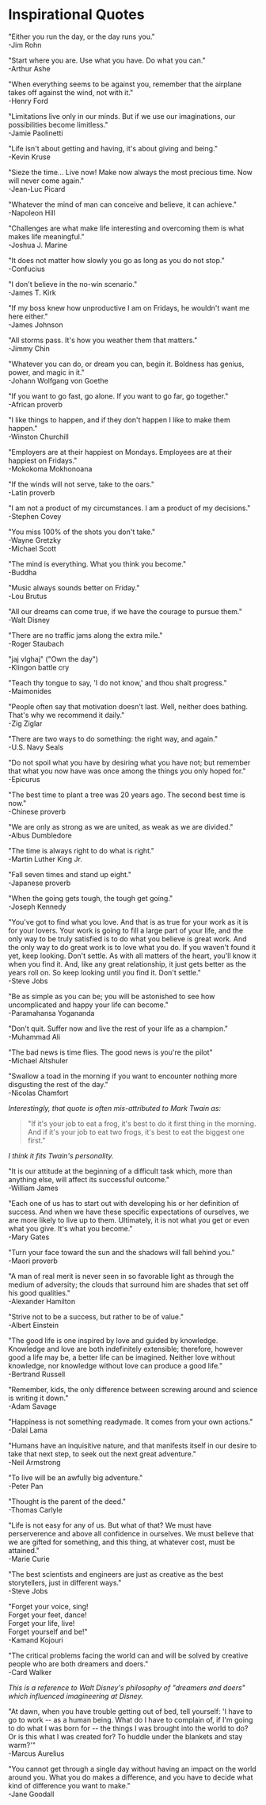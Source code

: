 Inspirational Quotes
====================

"Either you run the day, or the day runs you."  
-Jim Rohn

"Start where you are. Use what you have. Do what you can."  
-Arthur Ashe

[comment]: # ("It's going to work so that it's a pure guts race at the end, and if it is, I am the only one who can win it."  -Steve Prefontaine)

"When everything seems to be against you, remember that the airplane takes off against the wind, not with it."  
-Henry Ford

"Limitations live only in our minds. But if we use our imaginations, our possibilities become limitless."  
-Jamie Paolinetti

"Life isn't about getting and having, it's about giving and being."  
-Kevin Kruse

"Sieze the time... Live now! Make now always the most precious time. Now will never come again."  
-Jean-Luc Picard

"Whatever the mind of man can conceive and believe, it can achieve."  
-Napoleon Hill

"Challenges are what make life interesting and overcoming them is what makes life meaningful."  
-Joshua J. Marine

"It does not matter how slowly you go as long as you do not stop."  
-Confucius

"I don't believe in the no-win scenario."  
-James T. Kirk

"If my boss knew how unproductive I am on Fridays, he wouldn't want me here either."  
-James Johnson

[comment]: # (consider moving above to "work quotes" when created)

"All storms pass. It's how you weather them that matters."  
-Jimmy Chin

"Whatever you can do, or dream you can, begin it. Boldness has genius, power, and magic in it."  
-Johann Wolfgang von Goethe

"If you want to go fast, go alone. If you want to go far, go together."  
-African proverb

"I like things to happen, and if they don't happen I like to make them happen."  
-Winston Churchill

"Employers are at their happiest on Mondays. Employees are at their happiest on Fridays."  
-Mokokoma Mokhonoana

[comment]: # (another one, above, to consider moving to "work quotes" when created)

"If the winds will not serve, take to the oars."  
-Latin proverb

"I am not a product of my circumstances. I am a product of my decisions."  
-Stephen Covey

"You miss 100% of the shots you don't take."  
-Wayne Gretzky  
-Michael Scott

"The mind is everything. What you think you become."  
-Buddha

"Music always sounds better on Friday."  
-Lou Brutus

[comment]: # (another one, above, to consider moving to "work quotes" when created)

"All our dreams can come true, if we have the courage to pursue them."  
-Walt Disney

"There are no traffic jams along the extra mile."  
-Roger Staubach

"jaj vlghaj" ("Own the day")  
-Klingon battle cry

"Teach thy tongue to say, 'I do not know,' and thou shalt progress."  
-Maimonides

"People often say that motivation doesn't last. Well, neither does bathing. That's why we recommend it daily."  
-Zig Ziglar

"There are two ways to do something: the right way, and again."  
-U.S. Navy Seals

[comment]: # (another one, above, to consider moving to "work quotes" when created)

"Do not spoil what you have by desiring what you have not; but remember that what you now have was once among the things you only hoped for."  
-Epicurus

"The best time to plant a tree was 20 years ago. The second best time is now."  
-Chinese proverb

"We are only as strong as we are united, as weak as we are divided."  
-Albus Dumbledore

"The time is always right to do what is right."  
-Martin Luther King Jr.

"Fall seven times and stand up eight."  
-Japanese proverb

"When the going gets tough, the tough get going."  
-Joseph Kennedy

[comment]: # ("Be driven, be focused, but enjoy every moment because it only happens once."  -Alicia Keys)

"You've got to find what you love. And that is as true for your work as it is for your lovers. Your work is going to fill a large part of your life, and the only way to be truly satisfied is to do what you believe is great work. And the only way to do great work is to love what you do. If you waven't found it yet, keep looking. Don't settle. As with all matters of the heart, you'll know it when you find it. And, like any great relationship, it just gets better as the years roll on. So keep looking until you find it. Don't settle."  
-Steve Jobs

"Be as simple as you can be; you will be astonished to see how uncomplicated and happy your life can become."  
-Paramahansa Yogananda

"Don't quit. Suffer now and live the rest of your life as a champion."  
-Muhammad Ali

"The bad news is time flies. The good news is you're the pilot"  
-Michael Altshuler

"Swallow a toad in the morning if you want to encounter nothing more disgusting the rest of the day."  
-Nicolas Chamfort

*Interestingly, that quote is often mis-attributed to Mark Twain as:*

>"If it's your job to eat a frog, it's best to do it first thing in the morning. And if it's your job to eat two frogs, it's best to eat the biggest one first."

*I think it fits Twain's personality.*

"It is our attitude at the beginning of a difficult task which, more than anything else, will affect its successful outcome."  
-William James

"Each one of us has to start out with developing his or her definition of success. And when we have these specific expectations of ourselves, we are more likely to live up to them. Ultimately, it is not what you get or even what you give. It's what you become."  
-Mary Gates

"Turn your face toward the sun and the shadows will fall behind you."  
-Maori proverb

"A man of real merit is never seen in so favorable light as through the medium of adversity; the clouds that surround him are shades that set off his good qualities."  
-Alexander Hamilton

"Strive not to be a success, but rather to be of value."  
-Albert Einstein

"The good life is one inspired by love and guided by knowledge.  
Knowledge and love are both indefinitely extensible; therefore, however good a life may be, a better life can be imagined. Neither love without knowledge, nor knowledge without love can produce a good life."  
-Bertrand Russell

[comment]: # ("The advantage of a bad memory is that one enjoys several times the same good things for the first time."  Friedrich Nietzsche)

"Remember, kids, the only difference between screwing around and science is writing it down."  
-Adam Savage

[comment]: # (another one, above, to consider moving to "work quotes" when created)

"Happiness is not something readymade. It comes from your own actions."  
-Dalai Lama

[comment]: # ("Work, work, work, work, work, work"  -Rihanna)

"Humans have an inquisitive nature, and that manifests itself in our desire to take that next step, to seek out the next great adventure."  
-Neil Armstrong

"To live will be an awfully big adventure."  
-Peter Pan

"Thought is the parent of the deed."  
-Thomas Carlyle

"Life is not easy for any of us. But what of that? We must have perserverence and above all confidence in ourselves. We must believe that we are gifted for something, and this thing, at whatever cost, must be attained."  
-Marie Curie

"The best scientists and engineers are just as creative as the best storytellers, just in different ways."  
-Steve Jobs

"Forget your voice, sing!  
Forget your feet, dance!  
Forget your life, live!  
Forget yourself and be!"  
-Kamand Kojouri

"The critical problems facing the world can and will be solved by creative people who are both dreamers and doers."  
-Card Walker

*This is a reference to Walt Disney's philosophy of "dreamers and doers" which influenced imagineering at Disney.*

[comment]: # (another one, above, to consider moving to "work quotes" when created)

"At dawn, when you have trouble getting out of bed, tell yourself: 'I have to go to work -- as a human being. What do I have to complain of, if I'm going to do what I was born for -- the things I was brought into the world to do? Or is this what I was created for? To huddle under the blankets and stay warm?'"  
-Marcus Aurelius

[comment]: # (another one, above, to consider moving to "work quotes" when created)

"You cannot get through a single day without having an impact on the world around you. What you do makes a difference, and you have to decide what kind of difference you want to make."  
-Jane Goodall
